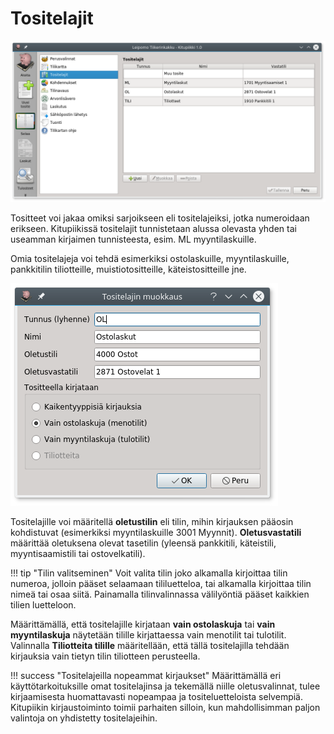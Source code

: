 # Tositelajit

![](tositelajit.png)

Tositteet voi jakaa omiksi sarjoikseen eli tositelajeiksi, jotka numeroidaan erikseen. Kitupiikissä tositelajit tunnistetaan alussa olevasta yhden tai useamman kirjaimen tunnisteesta, esim. ML myyntilaskuille.

Omia tositelajeja voi tehdä esimerkiksi ostolaskuille, myyntilaskuille, pankkitilin tiliotteille, muistiotositteille, käteistositteille jne.

![](muokkaus.png)

Tositelajille voi määritellä **oletustilin** eli tilin, mihin kirjauksen pääosin kohdistuvat (esimerkiksi myyntilaskuille 3001 Myynnit). **Oletusvastatili** määrittää oletuksena olevat tasetilin (yleensä pankkitili, käteistili, myyntisaamistili tai ostovelkatili).

!!! tip "Tilin valitseminen"
    Voit valita tilin joko alkamalla kirjoittaa tilin numeroa, jolloin pääset selaamaan tililuetteloa, tai alkamalla kirjoittaa tilin nimeä tai osaa siitä. Painamalla tilinvalinnassa välilyöntiä pääset kaikkien tilien luetteloon.

Määrittämällä, että tositelajille kirjataan **vain ostolaskuja** tai **vain myyntilaskuja** näytetään tilille kirjattaessa vain menotilit tai tulotilit. Valinnalla **Tiliotteita tilille** määritellään, että tällä tositelajilla tehdään kirjauksia vain tietyn tilin tiliotteen perusteella.

!!! success "Tositelajeilla nopeammat kirjaukset"
    Määrittämällä eri käyttötarkoituksille omat tositelajinsa ja tekemällä niille oletusvalinnat, tulee kirjaamisesta huomattavasti nopeampaa ja tositeluetteloista selvempiä. Kitupiikin kirjaustoiminto toimii parhaiten silloin, kun mahdollisimman paljon valintoja on yhdistetty tositelajeihin.
